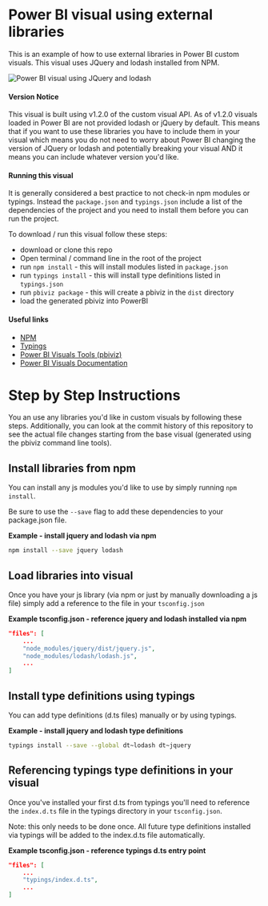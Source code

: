 # Power BI visual using external libraries

This is an example of how to use external libraries in Power BI custom visuals. This visual uses JQuery and lodash installed from NPM.

![Power BI visual using JQuery and lodash](screenshot.png)

#### Version Notice
This visual is built using v1.2.0 of the custom visual API. As of v1.2.0 visuals loaded in Power BI are not provided lodash or jQuery by default. This means that if you want to use these libraries you have to include them in your visual which means you do not need to worry about Power BI changing the version of JQuery or lodash and potentially breaking your visual AND it means you can include whatever version you'd like.

#### Running this visual

It is generally considered a best practice to not check-in npm modules or typings. Instead the `package.json` and `typings.json` include a list of the dependencies of the project and you need to install them before you can run the project.

To download / run this visual follow these steps:

* download or clone this repo
* Open terminal / command line in the root of the project
* run `npm install` - this will install modules listed in `package.json`
* run `typings install` - this will install type definitions listed in `typings.json`
* run `pbiviz package` - this will create a pbiviz in the `dist` directory
* load the generated pbiviz into PowerBI

#### Useful links

* [NPM](https://www.npmjs.com/)
* [Typings](https://github.com/typings/typings)
* [Power BI Visuals Tools (pbiviz)](https://github.com/microsoft/powerbi-visuals-tools)
* [Power BI Visuals Documentation](https://github.com/microsoft/powerbi-visuals)
 
# Step by Step Instructions

You an use any libraries you'd like in custom visuals by following these steps. Additionally, you can look at the commit history of this repository to see the actual file changes starting from the base visual (generated using the pbiviz command line tools).

## Install libraries from npm

You can install any js modules you'd like to use by simply running `npm install`.

Be sure to use the `--save` flag to add these dependencies to your package.json file.

**Example - install jquery and lodash via npm**

```bash
npm install --save jquery lodash
```

## Load libraries into visual

Once you have your js library (via npm or just by manually downloading a js file) simply add a reference to the file in your `tsconfig.json`

**Example tsconfig.json - reference jquery and lodash installed via npm**

```json
"files": [
    ...
    "node_modules/jquery/dist/jquery.js",
    "node_modules/lodash/lodash.js",
    ...
]  
```

## Install type definitions using typings

You can add type definitions (d.ts files) manually or by using typings. 

**Example - install jquery and lodash type definitions**

```bash
typings install --save --global dt~lodash dt~jquery
```

## Referencing typings type definitions in your visual

Once you've installed your first d.ts from typings you'll need to reference the `index.d.ts` file in the typings directory in your `tsconfig.json`.

Note: this only needs to be done once. All future type definitions installed via typings will be added to the index.d.ts file automatically.

**Example tsconfig.json - reference typings d.ts entry point**

```json
"files": [
    ...
    "typings/index.d.ts",
    ...
]  
```


